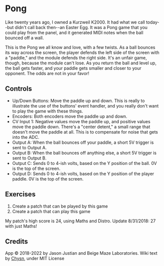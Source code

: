 # Pong

Like twenty years ago, I owned a Kurzweil K2000. It had what we call today--but didn't call back then--an Easter Egg. It was a Pong game that you could play from the panel, and it generated MIDI notes when the ball bounced off a wall.

This is the Pong we all know and love, with a few twists. As a ball bounces its way across the screen, the player defends the left side of the screen with a "paddle," and the module defends the right side. It's an unfair game, though, because the module can't lose. As you return the ball and level up, the ball gets faster, and your paddle gets smaller and closer to your opponent. The odds are not in your favor!

## Controls

* Up/Down Buttons: Move the paddle up and down. This is really to illustrate the use of the buttons' event handler, and you really don't want to play the game with these things.
* Encoders: Both encoders move the paddle up and down.
* CV Input 1: Negative values move the paddle up, and positive values move the paddle down. There's a "center detent," a small range that doesn't move the paddle at all. This is to compensate for noise that gets into the ADC.
* Output A: When the ball bounces off your paddle, a short 5V trigger is sent to Output A.
* Output B: When the ball bounces off anything else, a short 5V trigger is sent to Output B.
* Output C: Sends 0 to 4-ish volts, based on the Y position of the ball. 0V is the top of the screen.
* Output D: Sends 0 to 4-ish volts, based on the Y position of the player paddle. 0V is the top of the screen.

## Exercises

1. Create a patch that can be played by this game
2. Create a patch that can play this game

My patch's high score is 24, using Maths and Distro. Update 8/31/2018: 27 with just Maths!

## Credits
App © 2018-2022 by Jason Justian and Beige Maze Laboratories. Wiki text by [Chysn](https://github.com/Chysn/O_C-HemisphereSuite/wiki/Pong), under MIT License
